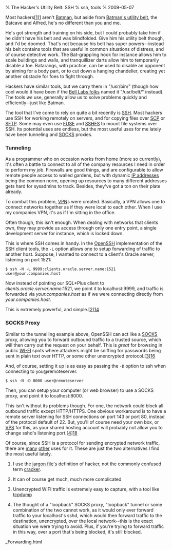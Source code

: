 % The Hacker's Utility Belt: SSH
% ssh, tools
% 2009-05-07

Most hackers[[1]][1] aren't [Batman][2], but aside from [Batman's utility
belt][3], the Batcave and Alfred, he's no different than you and me.

He's got strength and training on his side, but I could probably take him if
he didn't have his belt and was blindfolded. Give him his utility belt though,
and I'd be doomed. That's not because his belt has super powers--instead his
belt contains tools that are useful in common situations of distress, and of
course detective work. The Bat-grappling hook for instance allows him to scale
buildings and walls, and tranquillizer darts allow him to temporarily disable
a foe. Batarangs, with practice, can be used to disable an opponent by aiming
for a body part, or to cut down a hanging chandelier, creating yet another
obstacle for foes to fight through.

Hackers have similar tools, but we carry them in "/usr/bin/" (though how cool
would it have been if the [Bell Labs folks][4] named it "/usr/belt/" instead).
The tools _we_ use, generally allow us to solve problems quickly and
efficiently--just like Batman.

The tool that I've come to rely on quite a bit recently is [SSH][5]. Most
hackers use SSH for working remotely on servers, and for copying files over
[SCP][6] or [SFTP][7]. Some may even use [FUSE][8] and [SSHFS][9] to mount
file systems over SSH. Its potential uses are endless, but the most useful
uses for me lately have been tunneling and [SOCKS][10] proxies.

### Tunneling

As a programmer who on occasion works from home (more so currently), it's
often a battle to connect to all of the company resources I need in order to
perform my job. Firewalls are good things, and are configurable to allow
remote people access to walled gardens, but with dynamic [IP addresses][11]
being the common norm, opening up resources to many different addresses gets
hard for sysadmins to track. Besides, they've got a ton on their plate
already.

To combat this problem, [VPN][12]s were created. Basically, a VPN allows one
to connect networks together as if they were local to each other. When I use
my companies VPN, it's as if I'm sitting in the office.

Often though, this isn't enough. When dealing with networks that clients own,
they may provide us access through only one entry point, a single development
server for instance, which is locked down.

This is where SSH comes in handy. In the [OpenSSH][13] implementation of the
SSH client tools, the `-L` option allows one to setup forwarding of traffic to
another host. Suppose, I wanted to connect to a client's Oracle server,
listening on port 1521:

`$ ssh -N -L 9999:clients.oracle.server.name:1521 user@your.companies.host `

Now instead of pointing our SQL*Plus client to
_clients.oracle.server.name_:1521, we point it to localhost:9999, and traffic
is forwarded via _your.companies.host_ as if we were connecting directly from
_your.companies.host_.

This is extremely powerful, and simple.[[2]][14]

### SOCKS Proxy

Similar to the tunnelling example above, OpenSSH can act like a [SOCKS][10]
proxy, allowing you to forward outbound traffic to a trusted source, which
will then carry out the request on your behalf. This is _great_ for browsing
in public [WI-FI][15] spots where attackers might be sniffing for passwords
being sent in plain text over HTTP, or some other unencrypted
protocol.[[3]][16]

And, of course, setting it up is as easy as passing the `-D` option to ssh
when connecting to you@remoteserver.

`$ ssh -N -D 8000 user@remoteserver`

Then, you can setup your computer (or web browser) to use a SOCKS proxy, and
point it to localhost:8000.

This isn't without its problems though. For one, the network could block all
outbound traffic except HTTP/HTTPS. One obvious workaround is to have a remote
server listening for SSH connections on port 143 or port 80, instead of the
protocol default of 22. But, you'll of course need your own box, or [VPS][17]
for this, as your shared hosting account will probably not allow you to change
sshd's listening port.[[4]][18]

Of course, since SSH is a protocol for sending encrypted network traffic,
there are [many][19] [other][20] uses for it. These are just the two
alternatives I find the most useful lately.

  1. I use the [jargon file's][21] definition of hacker, not the commonly
confused term [cracker][22].

  2. It can of course get much, much more complicated

  3. Unencrypted WIFI traffic is extremely easy to capture, with a tool like
[tcpdump][23]

  4. The thought of a "loopback" SOCKS proxy, "loopback" tunnel or some
combination of the two cannot work, as it would only ever forward traffic to
your localhost's sshd, which would then forward traffic to the destination,
unencrypted, over the local network--this is the exact situation we were
trying to avoid. Plus, if you're trying to forward traffic in this way, over a
port that's being blocked, it's still blocked.

   [1]: #f1

   [2]: http://en.wikipedia.org/wiki/Batman

   [3]: http://en.wikipedia.org/wiki/Batman%27s_utility_belt

   [4]: http://en.wikipedia.org/wiki/Unix

   [5]: http://en.wikipedia.org/wiki/Secure_Shell

   [6]: http://en.wikipedia.org/wiki/Secure_copy

   [7]: http://en.wikipedia.org/wiki/SSH_File_Transfer_Protocol

   [8]: http://en.wikipedia.org/wiki/Filesystem_in_Userspace

   [9]: http://en.wikipedia.org/wiki/SSHFS

   [10]: http://en.wikipedia.org/wiki/SOCKS

   [11]: http://en.wikipedia.org/wiki/IP_address (Internet Protocol Address)

   [12]: http://en.wikipedia.org/wiki/VPN (Virtual Private Network)

   [13]: http://www.openssh.com/

   [14]: #f2

   [15]: http://en.wikipedia.org/wiki/Wi-Fi (Wireless Fidelity)

   [16]: #f3

   [17]: http://en.wikipedia.org/Virtual_private_server (Virtual Private
Server)

   [18]: #f4

   [19]: http://www.ssh.com/support/documentation/online/ssh/adminguide/32/X11
_Forwarding.html

   [20]: http://unixwiz.net/techtips/ssh-agent-forwarding.html

   [21]: http://www.ccil.org/jargon/jargon_23.html#TAG833

   [22]: http://www.ccil.org/jargon/jargon_18.html#TAG365

   [23]: http://www.tcpdump.org

